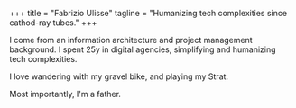 +++
title = "Fabrizio Ulisse"
tagline = "Humanizing tech complexities since cathod-ray tubes."
+++


I come from an information architecture and project management background. I spent 25y in digital agencies, simplifying and humanizing tech complexities.

I love wandering with my gravel bike, and playing my Strat. 

Most importantly, I'm a father.
